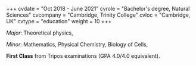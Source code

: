 +++
cvdate = "Oct 2018 - June 2021"
cvrole = "Bachelor's degree, Natural Sciences"
cvcompany = "Cambridge, Trinity College"
cvloc = "Cambridge, UK"
cvtype =  "education"
weight = 10
+++

*Major*: Theoretical physics,

*Minor*: Mathematics, Physical Chemistry, Biology of Cells,

**First Class** from Tripos examinations (GPA 4.0/4.0 equivalent).